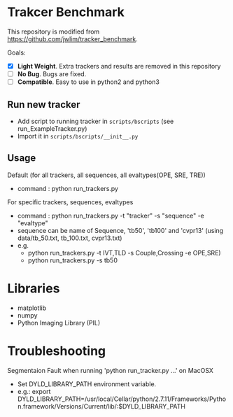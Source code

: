 # Trakcer Benchmark

This repository is modified from https://github.com/jwlim/tracker_benchmark. 

Goals:
- [x] **Light Weight**. Extra trackers and results are removed in this repository
- [ ] **No Bug**. Bugs are fixed.
- [ ] **Compatible**. Easy to use in python2 and python3

## Run new tracker
- Add script to running tracker in ```scripts/bscripts``` (see run_ExampleTracker.py)
- Import it in ```scripts/bscripts/__init__.py```

## Usage
Default (for all trackers, all sequences, all evaltypes(OPE, SRE, TRE))
- command : python run_trackers.py

For specific trackers, sequences, evaltypes    
- command : python run_trackers.py -t "tracker" -s "sequence" -e "evaltype"
- sequence can be name of Sequence, 'tb50', 'tb100' and 'cvpr13' (using data/tb_50.txt, tb_100.txt, cvpr13.txt)
- e.g.
    - python run_trackers.py -t IVT,TLD -s Couple,Crossing -e OPE,SRE)
    - python run_trackers.py -s tb50 

# Libraries
- matplotlib
- numpy
- Python Imaging Library (PIL)

# Troubleshooting
Segmentaion Fault when running 'python run_tracker.py ...' on MacOSX
- Set DYLD_LIBRARY_PATH environment variable.
- e.g.: export DYLD_LIBRARY_PATH=/usr/local/Cellar/python/2.7.11/Frameworks/Python.framework/Versions/Current/lib/:$DYLD_LIBRARY_PATH
